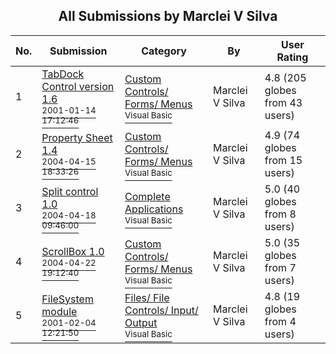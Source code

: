 ﻿<div align="center">

## All Submissions by Marclei V Silva

</div>

No.  | Submission | Category | By   | User Rating
---- | ---------- | -------- | ---- | -----------
1 | [TabDock Control version 1\.6<br /><sup>2001-01-14 17:12:46</sup>](https://github.com/Planet-Source-Code/marclei-v-silva-tabdock-control-version-1-6__1-7990) | [Custom Controls/ Forms/  Menus<br /><sup>Visual Basic</sup>](../ByCategory/custom-controls-forms-menus__1-4.md) | Marclei V Silva | 4.8 (205 globes from 43 users)
2 | [Property Sheet 1\.4<br /><sup>2004-04-15 18:33:26</sup>](https://github.com/Planet-Source-Code/marclei-v-silva-property-sheet-1-4__1-52325) | [Custom Controls/ Forms/  Menus<br /><sup>Visual Basic</sup>](../ByCategory/custom-controls-forms-menus__1-4.md) | Marclei V Silva | 4.9 (74 globes from 15 users)
3 | [Split control 1\.0<br /><sup>2004-04-18 09:46:00</sup>](https://github.com/Planet-Source-Code/marclei-v-silva-split-control-1-0__1-53236) | [Complete Applications<br /><sup>Visual Basic</sup>](../ByCategory/complete-applications__1-27.md) | Marclei V Silva | 5.0 (40 globes from 8 users)
4 | [ScrollBox 1\.0<br /><sup>2004-04-22 19:12:40</sup>](https://github.com/Planet-Source-Code/marclei-v-silva-scrollbox-1-0__1-53329) | [Custom Controls/ Forms/  Menus<br /><sup>Visual Basic</sup>](../ByCategory/custom-controls-forms-menus__1-4.md) | Marclei V Silva | 5.0 (35 globes from 7 users)
5 | [FileSystem module<br /><sup>2001-02-04 12:21:50</sup>](https://github.com/Planet-Source-Code/marclei-v-silva-filesystem-module__1-15002) | [Files/ File Controls/ Input/ Output<br /><sup>Visual Basic</sup>](../ByCategory/files-file-controls-input-output__1-3.md) | Marclei V Silva | 4.8 (19 globes from 4 users)
